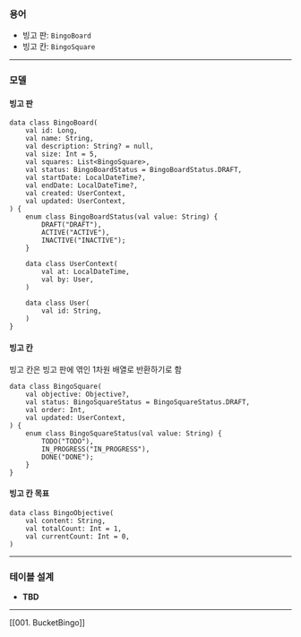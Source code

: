 ### 용어
- 빙고 판: `BingoBoard`
- 빙고 칸: `BingoSquare`
---
### 모델
#### 빙고 판
```
data class BingoBoard(
	val id: Long,
	val name: String,
	val description: String? = null,
	val size: Int = 5,
	val squares: List<BingoSquare>,
	val status: BingoBoardStatus = BingoBoardStatus.DRAFT,
	val startDate: LocalDateTime?,
	val endDate: LocalDateTime?,
	val created: UserContext,
	val updated: UserContext,
) {
	enum class BingoBoardStatus(val value: String) {
		DRAFT("DRAFT"),		
		ACTIVE("ACTIVE"),
		INACTIVE("INACTIVE");
	}

	data class UserContext(
		val at: LocalDateTime,
		val by: User,
	)

	data class User(
		val id: String,
	)
}
```
#### 빙고 칸
빙고 칸은 빙고 판에 엮인 1차원 배열로 반환하기로 함
```
data class BingoSquare(
	val objective: Objective?,
	val status: BingoSquareStatus = BingoSquareStatus.DRAFT,
	val order: Int,
	val updated: UserContext,
) {
	enum class BingoSquareStatus(val value: String) {
		TODO("TODO"),
		IN_PROGRESS("IN_PROGRESS"),
		DONE("DONE");
	}
}
```
#### 빙고 칸 목표
```
data class BingoObjective(
	val content: String,
	val totalCount: Int = 1,
	val currentCount: Int = 0,
)
```

---
### 테이블 설계
- **TBD**

---
[[001. BucketBingo]]